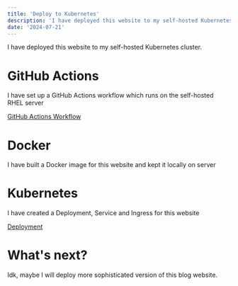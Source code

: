 ```yaml
---
title: 'Deploy to Kubernetes'
description: 'I have deployed this website to my self-hosted Kubernetes cluster.'
date: '2024-07-21'
---
```


I have deployed this website to my self-hosted Kubernetes cluster.

# GitHub Actions
I have set up a GitHub Actions workflow which runs on the self-hosted RHEL server

[GitHub Actions Workflow](https://github.com/abzy128/abzy-kz/actions/runs/10024681295)

# Docker

I have built a Docker image for this website and kept it locally on server

# Kubernetes

I have created a Deployment, Service and Ingress for this website

[Deployment](https://abzy.kz)

# What's next?

Idk, maybe I will deploy more sophisticated version of this blog website.
